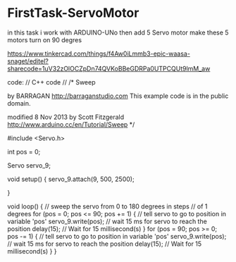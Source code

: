 # FirstTask-ServoMotor
in this task i work with ARDUINO-UNo
then add 5 Servo motor 
make these 5 motors turn on 90 degres 


https://www.tinkercad.com/things/f4Aw0iLmmb3-epic-waasa-snaget/editel?sharecode=1uV32zOlOCZpDn74QVKoBBeGDRPa0UTPCQUt9lmM_aw




code:
// C++ code
//
/*
  Sweep

  by BARRAGAN <http://barraganstudio.com>
  This example code is in the public domain.

  modified 8 Nov 2013  by Scott Fitzgerald
  http://www.arduino.cc/en/Tutorial/Sweep
*/

#include <Servo.h>

int pos = 0;

Servo servo_9;

void setup()
{
  servo_9.attach(9, 500, 2500);

}

void loop()
{
  // sweep the servo from 0 to 180 degrees in steps
  // of 1 degrees
  for (pos = 0; pos <= 90; pos += 1) {
    // tell servo to go to position in variable 'pos'
    servo_9.write(pos);
    // wait 15 ms for servo to reach the position
    delay(15); // Wait for 15 millisecond(s)
  }
  for (pos = 90; pos >= 0; pos -= 1) {
    // tell servo to go to position in variable 'pos'
    servo_9.write(pos);
    // wait 15 ms for servo to reach the position
    delay(15); // Wait for 15 millisecond(s)
  }
}
